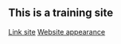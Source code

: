 ## This is a training site
[Link site](https://volvad.github.io/site/) 
[Website appearance](/img/hello.jpg)

